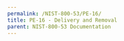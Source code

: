 ```yaml
---
permalink: /NIST-800-53/PE-16/
title: PE-16 - Delivery and Removal
parent: NIST-800-53 Documentation
---
```

